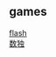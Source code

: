 

## games
[flash](https://xinshenghu.github.io/cocos/flash/1.swf)  
[数独](https://xinshenghu.github.io/cocos/shudu/index.html)  


